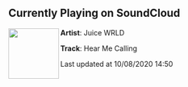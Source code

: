 ## Currently Playing on SoundCloud

[<img align="left" width="100" src="https://i1.sndcdn.com/artworks-000497155164-ie9650-t50x50.jpg">](https://soundcloud.com/uiceheidd/hear-me-calling?in=uiceheidd/sets/death-race-for-love-1)

**Artist**: Juice WRLD 

**Track**: Hear Me Calling

Last updated at 10/08/2020 14:50
